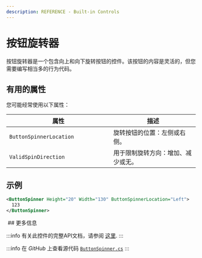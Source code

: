 ```yaml
---
description: REFERENCE - Built-in Controls
---
```


# 按钮旋转器

按钮旋转器是一个包含向上和向下旋转按钮的控件。该按钮的内容是灵活的，但您需要编写相当多的行为代码。

## 有用的属性

您可能经常使用以下属性：

<table><thead><tr><th width="261">属性</th><th>描述</th></tr></thead><tbody><tr><td><code>ButtonSpinnerLocation</code></td><td>旋转按钮的位置：左侧或右侧。</td></tr><tr><td><code>ValidSpinDirection</code></td><td>用于限制旋转方向：增加、减少或无。</td></tr></tbody></table>

## 示例

```xml
<ButtonSpinner Height="20" Width="130" ButtonSpinnerLocation="Left">
  123
</ButtonSpinner>
```

<img src='/img/gitbook-import/assets/image (3) (3).png>' alt=''/>
## 更多信息

:::info
有关此控件的完整API文档，请参阅 [这里](http://reference.avaloniaui.net/api/Avalonia.Controls/ButtonSpinner/).
:::

:::info
在 _GitHub_ 上查看源代码 [`ButtonSpinner.cs`](https://github.com/AvaloniaUI/Avalonia/blob/master/src/Avalonia.Controls/ButtonSpinner.cs)
:::
